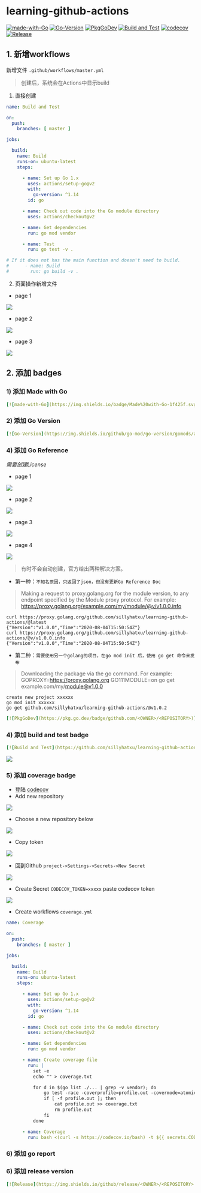 # learning-github-actions

[![made-with-Go](https://img.shields.io/badge/Made%20with-Go-1f425f.svg)](http://golang.org)
[![Go-Version](https://img.shields.io/github/go-mod/go-version/gomods/athens.svg)](https://github.com/sillyhatxu/learning-github-actions)
[![PkgGoDev](https://pkg.go.dev/badge/github.com/sillyhatxu/learning-github-actions)](https://pkg.go.dev/github.com/sillyhatxu/learning-github-actions)
[![Build and Test](https://github.com/sillyhatxu/learning-github-actions/workflows/Build%20and%20Test/badge.svg?branch=master&event=push)](https://github.com/sillyhatxu/learning-github-actions/actions)
[![codecov](https://codecov.io/gh/sillyhatxu/learning-github-actions/branch/master/graph/badge.svg)](https://codecov.io/gh/sillyhatxu/learning-github-actions)
[![Release](https://img.shields.io/github/release/sillyhatxu/learning-github-actions.svg?style=flat-square)](https://github.com/sillyhatxu/learning-github-actions/releases)

## 1. 新增workflows

新增文件 `.github/workflows/master.yml`

> 创建后，系统会在Actions中显示build

1) 直接创建

```yaml
name: Build and Test

on:
  push:
    branches: [ master ]

jobs:

  build:
    name: Build
    runs-on: ubuntu-latest
    steps:

      - name: Set up Go 1.x
        uses: actions/setup-go@v2
        with:
          go-version: ^1.14
        id: go

      - name: Check out code into the Go module directory
        uses: actions/checkout@v2

      - name: Get dependencies
        run: go mod vendor

      - name: Test
        run: go test -v .

# If it does not has the main function and doesn't need to build.
#      - name: Build
#        run: go build -v .
```

2) 页面操作新增文件

* page 1

![](https://github.com/sillyhatxu/learning-github-actions/blob/master/asset/page-add-workflows-01.png)

* page 2

![](https://github.com/sillyhatxu/learning-github-actions/blob/master/asset/page-add-workflows-02.png)

* page 3

![](https://github.com/sillyhatxu/learning-github-actions/blob/master/asset/page-add-workflows-03.png)


## 2. 添加 badges

### 1) 添加 Made with Go

```yaml
[![made-with-Go](https://img.shields.io/badge/Made%20with-Go-1f425f.svg)](http://golang.org)
```

### 2) 添加 Go Version

```yaml
[![Go-Version](https://img.shields.io/github/go-mod/go-version/gomods/athens.svg)](https://github.com/<OWNER>/<REPOSITORY>)
```

### 4) 添加 Go Reference

*需要创建License*

* page 1

![](https://github.com/sillyhatxu/learning-github-actions/blob/master/asset/create-license-01.png)

* page 2

![](https://github.com/sillyhatxu/learning-github-actions/blob/master/asset/create-license-02.png)

* page 3

![](https://github.com/sillyhatxu/learning-github-actions/blob/master/asset/create-license-03.png)

* page 4

![](https://github.com/sillyhatxu/learning-github-actions/blob/master/asset/create-license-04.png)

> 有时不会自动创建，官方给出两种解决方案。

* 第一种：`不知名原因，只返回了json，但没有更新Go Reference Doc`

> Making a request to proxy.golang.org for the module version, to any endpoint specified by the Module proxy protocol. 
> For example: https://proxy.golang.org/example.com/my/module/@v/v1.0.0.info

    curl https://proxy.golang.org/github.com/sillyhatxu/learning-github-actions/@latest
    {"Version":"v1.0.0","Time":"2020-08-04T15:50:54Z"}
    curl https://proxy.golang.org/github.com/sillyhatxu/learning-github-actions/@v/v1.0.0.info
    {"Version":"v1.0.0","Time":"2020-08-04T15:50:54Z"}

* 第二种：`需要使用另一个golang的项目，在go mod init 后，使用 go get 命令来发布`
> Downloading the package via the go command. 
> For example: GOPROXY=https://proxy.golang.org GO111MODULE=on 
> go get example.com/my/module@v1.0.0
    
    create new project xxxxxx
    go mod init xxxxxx
    go get github.com/sillyhatxu/learning-github-actions/@v1.0.2

```yaml
[![PkgGoDev](https://pkg.go.dev/badge/github.com/<OWNER>/<REPOSITORY>)](https://pkg.go.dev/github.com/<OWNER>/<REPOSITORY>)
```

### 4) 添加 build and test badge

```yaml
[![Build and Test](https://github.com/sillyhatxu/learning-github-actions/workflows/Build%20and%20Test/badge.svg?branch=master&event=push)](https://github.com/sillyhatxu/learning-github-actions/actions)
```

![](https://github.com/sillyhatxu/learning-github-actions/blob/master/asset/workflow-name.png)

### 5) 添加 coverage badge

* 登陆 [codecov](https://codecov.io/)
* Add new repository

![](https://github.com/sillyhatxu/learning-github-actions/blob/master/asset/create-coverage-01.png)

* Choose a new repository below

![](https://github.com/sillyhatxu/learning-github-actions/blob/master/asset/create-coverage-02.png)

* Copy token

![](https://github.com/sillyhatxu/learning-github-actions/blob/master/asset/create-coverage-03.png)

* 回到Github `project->Settings->Secrets->New Secret`

![](https://github.com/sillyhatxu/learning-github-actions/blob/master/asset/create-coverage-04.png)

* Create Secret `CODECOV_TOKEN=xxxxx` paste codecov token

![](https://github.com/sillyhatxu/learning-github-actions/blob/master/asset/create-coverage-05.png)

* Create workflows `coverage.yml`

```yaml
name: Coverage

on:
  push:
    branches: [ master ]

jobs:

  build:
    name: Build
    runs-on: ubuntu-latest
    steps:

      - name: Set up Go 1.x
        uses: actions/setup-go@v2
        with:
          go-version: ^1.14
        id: go

      - name: Check out code into the Go module directory
        uses: actions/checkout@v2

      - name: Get dependencies
        run: go mod vendor

      - name: Create coverage file
        run: |
          set -e
          echo "" > coverage.txt

          for d in $(go list ./... | grep -v vendor); do
              go test -race -coverprofile=profile.out -covermode=atomic "$d"
              if [ -f profile.out ]; then
                  cat profile.out >> coverage.txt
                  rm profile.out
              fi
          done

      - name: Coverage
        run: bash <(curl -s https://codecov.io/bash) -t ${{ secrets.CODECOV_TOKEN }}
```

### 6) 添加 go report


### 6) 添加 release version

```yaml
[![Release](https://img.shields.io/github/release/<OWNER>/<REPOSITORY>.svg?style=flat-square)](https://github.com/<OWNER>/<REPOSITORY>/releases)
```